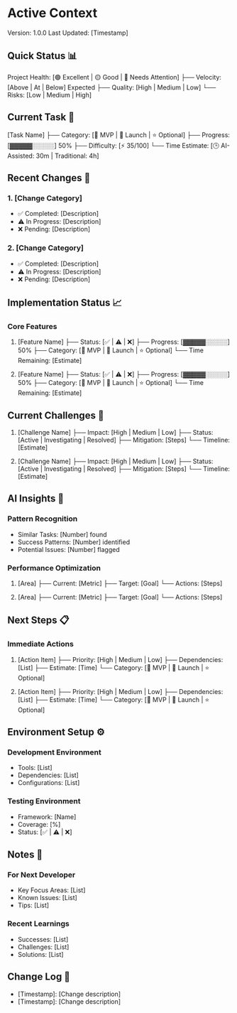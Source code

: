 # Active Context
Version: 1.0.0
Last Updated: [Timestamp]

## Quick Status 📊
Project Health: [🟢 Excellent | 🟡 Good | 🔴 Needs Attention]
├── Velocity: [Above | At | Below] Expected
├── Quality: [High | Medium | Low]
└── Risks: [Low | Medium | High]

## Current Task 🎯
[Task Name]
├── Category: [🎯 MVP | 🚀 Launch | ⭐ Optional]
├── Progress: [▓▓▓▓▓░░░░░] 50%
├── Difficulty: [⚡ 35/100]
└── Time Estimate: [🕒 AI-Assisted: 30m | Traditional: 4h]

## Recent Changes 📝
### 1. [Change Category]
- ✅ Completed: [Description]
- ⚠️ In Progress: [Description]
- ❌ Pending: [Description]

### 2. [Change Category]
- ✅ Completed: [Description]
- ⚠️ In Progress: [Description]
- ❌ Pending: [Description]

## Implementation Status 📈
### Core Features
1. [Feature Name]
   ├── Status: [✅ | ⚠️ | ❌]
   ├── Progress: [▓▓▓▓▓░░░░░] 50%
   ├── Category: [🎯 MVP | 🚀 Launch | ⭐ Optional]
   └── Time Remaining: [Estimate]

2. [Feature Name]
   ├── Status: [✅ | ⚠️ | ❌]
   ├── Progress: [▓▓▓▓▓░░░░░] 50%
   ├── Category: [🎯 MVP | 🚀 Launch | ⭐ Optional]
   └── Time Remaining: [Estimate]

## Current Challenges 🚧
1. [Challenge Name]
   ├── Impact: [High | Medium | Low]
   ├── Status: [Active | Investigating | Resolved]
   ├── Mitigation: [Steps]
   └── Timeline: [Estimate]

2. [Challenge Name]
   ├── Impact: [High | Medium | Low]
   ├── Status: [Active | Investigating | Resolved]
   ├── Mitigation: [Steps]
   └── Timeline: [Estimate]

## AI Insights 🤖
### Pattern Recognition
- Similar Tasks: [Number] found
- Success Patterns: [Number] identified
- Potential Issues: [Number] flagged

### Performance Optimization
1. [Area]
   ├── Current: [Metric]
   ├── Target: [Goal]
   └── Actions: [Steps]

2. [Area]
   ├── Current: [Metric]
   ├── Target: [Goal]
   └── Actions: [Steps]

## Next Steps 📋
### Immediate Actions
1. [Action Item]
   ├── Priority: [High | Medium | Low]
   ├── Dependencies: [List]
   ├── Estimate: [Time]
   └── Category: [🎯 MVP | 🚀 Launch | ⭐ Optional]

2. [Action Item]
   ├── Priority: [High | Medium | Low]
   ├── Dependencies: [List]
   ├── Estimate: [Time]
   └── Category: [🎯 MVP | 🚀 Launch | ⭐ Optional]

## Environment Setup ⚙️
### Development Environment
- Tools: [List]
- Dependencies: [List]
- Configurations: [List]

### Testing Environment
- Framework: [Name]
- Coverage: [%]
- Status: [✅ | ⚠️ | ❌]

## Notes 📝
### For Next Developer
- Key Focus Areas: [List]
- Known Issues: [List]
- Tips: [List]

### Recent Learnings
- Successes: [List]
- Challenges: [List]
- Solutions: [List]

## Change Log 📜
- [Timestamp]: [Change description]
- [Timestamp]: [Change description]
